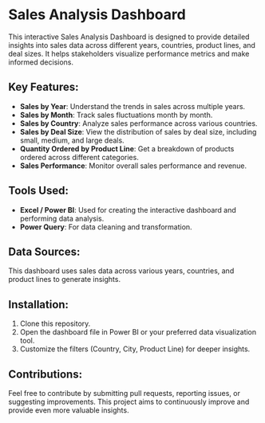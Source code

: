 
# Sales Analysis Dashboard

This interactive Sales Analysis Dashboard is designed to provide detailed insights into sales data across different years, countries, product lines, and deal sizes. It helps stakeholders visualize performance metrics and make informed decisions.

## Key Features:
- **Sales by Year**: Understand the trends in sales across multiple years.
- **Sales by Month**: Track sales fluctuations month by month.
- **Sales by Country**: Analyze sales performance across various countries.
- **Sales by Deal Size**: View the distribution of sales by deal size, including small, medium, and large deals.
- **Quantity Ordered by Product Line**: Get a breakdown of products ordered across different categories.
- **Sales Performance**: Monitor overall sales performance and revenue.

## Tools Used:
- **Excel / Power BI**: Used for creating the interactive dashboard and performing data analysis.
- **Power Query**: For data cleaning and transformation.

## Data Sources:
This dashboard uses sales data across various years, countries, and product lines to generate insights.

## Installation:
1. Clone this repository.
2. Open the dashboard file in Power BI or your preferred data visualization tool.
3. Customize the filters (Country, City, Product Line) for deeper insights.

## Contributions:
Feel free to contribute by submitting pull requests, reporting issues, or suggesting improvements. This project aims to continuously improve and provide even more valuable insights.

